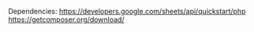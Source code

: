 Dependencies:
https://developers.google.com/sheets/api/quickstart/php
https://getcomposer.org/download/
